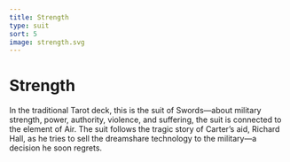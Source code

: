 ```yaml
---
title: Strength
type: suit
sort: 5
image: strength.svg
---
```


# Strength

In the traditional Tarot deck, this is the suit of Swords&mdash;about military strength, power, authority, violence, and suffering, the suit is connected to the element of Air. The suit follows the tragic story of Carter’s aid, Richard Hall, as he tries to sell the dreamshare technology to the military&mdash;a decision he soon regrets.
